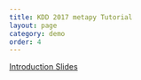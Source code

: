```yaml
---
title: KDD 2017 metapy Tutorial
layout: page
category: demo
order: 4
---
```


[Introduction Slides](data/kdd17-tutorial-short.pdf)

<script src="https://gist.github.com/skystrife/820fc8e9604d84b418678c7facb7d983.js"></script>
